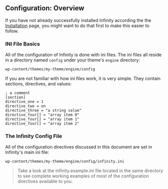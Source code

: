 ## Configuration: Overview

If you have not already successfully installed Infinity
according the the [Installation](infinity://admin:doc/install_setup) page,
you might want to do that first to make this easier to follow.

<ul class="infinity-docs-menu"></ul>

### INI File Basics

All of the configuration of Infinity is done with ini files. The ini files all reside
in a directory named `config` under your theme's `engine` directory:

	wp-content/themes/my-theme/engine/config

If you are not familiar with how ini files work, it is very simple. They contain sections,
directives, and values:

	; a comment
	[section]
	directive_one = 1
	directive_two = on
	directive_three = "a string value"
	directive_four[] = "array item 0"
	directive_four[] = "array item 1"
	directive_four[] = "array item 2"

### The Infinity Config File

All of the configuration directives discussed in this document are set in Infinity's
main ini file:

	wp-content/themes/my-theme/engine/config/infinity.ini

> Take a look at the infinity.example.ini file located in the same directory
to see complete working examples of most of the configuration directives available to you.
